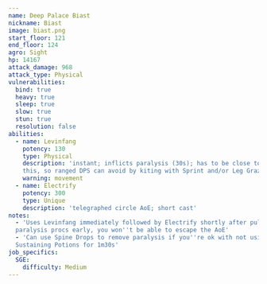 ```yaml
---
name: Deep Palace Biast
nickname: Biast
image: biast.png
start_floor: 121
end_floor: 124
agro: Sight
hp: 14167
attack_damage: 968
attack_type: Physical
vulnerabilities:
  bind: true
  heavy: true
  sleep: true
  slow: true
  stun: true
  resolution: false
abilities:
  - name: Levinfang
    potency: 130
    type: Physical
    description: 'instant; inflicts paralysis (30s); has to be close to use
    this, so ranged DPS can avoid by kiting with Sprint and/or Leg Graze'
    warning: movement
  - name: Electrify
    potency: 300
    type: Unique
    description: 'telegraphed circle AoE; short cast'
notes:
  - 'Uses Levinfang immediately followed by Electrify shortly after pull. If
  paralysis procs early, you won''t be able to escape the AoE'
  - 'Can use Spine Drops to remove paralysis if you''re ok with not using
  Sustaining Potions for 1m30s'
job_specifics:
  SGE:
    difficulty: Medium
---
```

